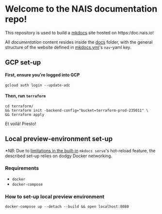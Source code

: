 # Welcome to the NAIS documentation repo!
This repository is used to build a [mkdocs](https://www.mkdocs.org/) site hosted on https:/doc.nais.io!

All _documentation_ content resides inside the [docs](docs/) folder, with the general structure of the website defined in [mkdocs.yml](mkdocs.yml)'s `nav`-yaml key.

## GCP set-up

#### First, ensure you're logged into GCP
`gcloud auth login --update-adc`
#### Then, run `terraform`
```
cd terraform/ 
&& terraform init -backend-config="bucket=terraform-prod-235011" \
&& terraform apply
``` 
Et voilá! Presto!

## Local preview-environment set-up
_**NB*_: Due to [limitations in the built-in](https://github.com/mkdocs/mkdocs/issues/2108) `mkdocs serve`'s hot-reload feature, the described set-up relies on dodgy Docker networking.

### Requirements
- `docker`
- `docker-compose`

### How to set-up local preview environment
`docker-compose up --detach --build && open localhost:8080`
